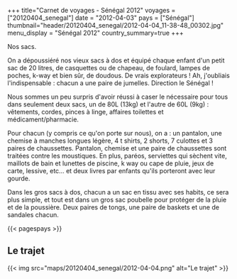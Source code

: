 +++
title="Carnet de voyages - Sénégal 2012"
voyages = ["20120404_senegal"]
date = "2012-04-03"
pays = ["Sénégal"]
thumbnail="header/20120404_senegal/2012-04-04_11-38-48_00302.jpg"
menu_display = "Sénégal 2012"
country_summary=true
+++

Nos sacs.

On a dépoussiéré nos vieux sacs à dos et équipé chaque enfant d'un petit sac de 20 litres, de casquettes ou de chapeau, de foulard, lampes de poches, k-way et bien sûr, de doudous. De vrais explorateurs ! Ah, j'oubliais l'indispensable : chacun a une paire de jumelles. Direction le Sénégal !

Nous sommes un peu surpris d'avoir réussi à caser le nécessaire pour tous dans seulement deux sacs, un de 80L (13kg) et l'autre de 60L (9kg) : vêtements, cordes, pinces à linge, affaires toilettes et médicament/pharmacie.

Pour chacun (y compris ce qu'on porte sur nous), on a : un pantalon, une chemise à manches longues légère, 4 t shirts, 2 shorts, 7 culottes et 3 paires de chaussettes. Pantalon, chemise et une paire de chaussettes sont traitées contre les moustiques. En plus, paréos, serviettes qui sèchent vite, maillots de bain et lunettes de piscine, k way ou cape de pluie, jeux de carte, lessive, etc... et deux livres par enfants qu'ils porteront avec leur gourde.

Dans les gros sacs à dos, chacun a un sac en tissu avec ses habits, ce sera plus simple, et tout est dans un gros sac poubelle pour protéger de la pluie et de la poussière. Deux paires de tongs, une paire de baskets et une de sandales chacun.

{{< pagespays >}}

## Le trajet
{{< img src="maps/20120404_senegal/2012-04-04.png" alt="Le trajet" >}}